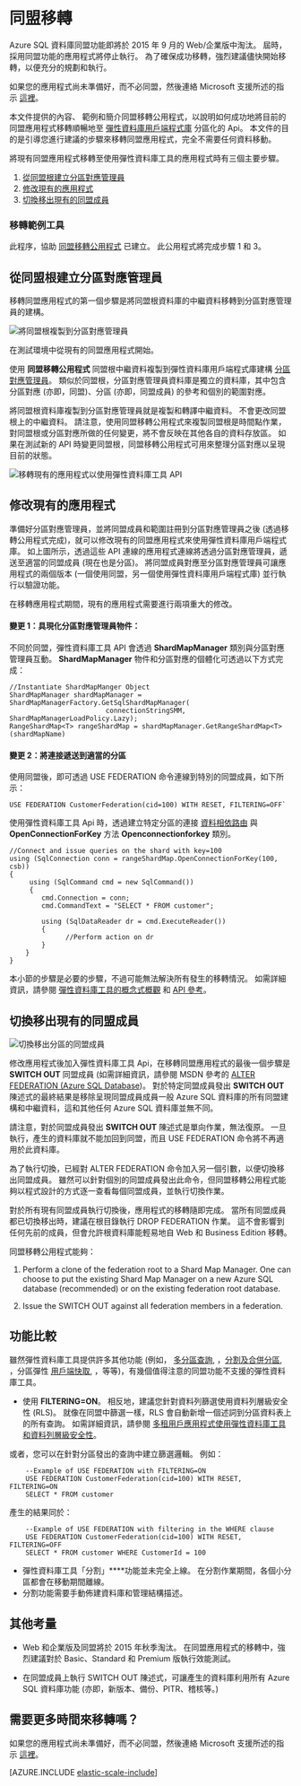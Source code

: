 <properties 
    pageTitle="同盟移轉 |Microsoft Azure" 
    description="概述將使用同盟功能建立的現有應用程式移轉至彈性資料庫模型的步驟。" 
    services="sql-database" 
    documentationCenter="" 
    manager="jeffreyg" 
    authors="ddove" 
    editor=""/>

<tags 
    ms.service="sql-database" 
    ms.workload="sql-database" 
    ms.tgt_pltfrm="na" 
    ms.devlang="na" 
    ms.topic="article" 
    ms.date="11/04/2015" 
    ms.author="ddove;sidneyh"/>


# 同盟移轉

Azure SQL 資料庫同盟功能即將於 2015 年 9 月的 Web/企業版中淘汰。 屆時，採用同盟功能的應用程式將停止執行。 為了確保成功移轉，強烈建議儘快開始移轉，以便充分的規劃和執行。

如果您的應用程式尚未準備好，而不必同盟，然後連絡 Microsoft 支援所述的指示 [這裡](https://support.microsoft.com/kb/3087180)。

本文件提供的內容、 範例和簡介同盟移轉公用程式，以說明如何成功地將目前的同盟應用程式移轉順暢地至 [彈性資料庫用戶端程式庫](http://go.microsoft.com/?linkid=9862592) 分區化的 Api。 本文件的目的是引導您進行建議的步驟來移轉同盟應用程式，完全不需要任何資料移動。

將現有同盟應用程式移轉至使用彈性資料庫工具的應用程式時有三個主要步驟。

1. [從同盟根建立分區對應管理員](#create-a-shard-map-manager-from-a-federation-root)
2. [修改現有的應用程式](#modify-the-existing-application)
3. [切換移出現有的同盟成員](#switch-out-existing-federation-members)


### 移轉範例工具

此程序，協助 [同盟移轉公用程式](http://go.microsoft.com/?linkid=9862613) 已建立。 此公用程式將完成步驟 1 和 3。

## 從同盟根建立分區對應管理員

移轉同盟應用程式的第一個步驟是將同盟根資料庫的中繼資料移轉到分區對應管理員的建構。

![將同盟根複製到分區對應管理員][1]

在測試環境中從現有的同盟應用程式開始。

使用 **同盟移轉公用程式** 同盟根中繼資料複製到彈性資料庫用戶端程式庫建構 [分區對應管理員](http://go.microsoft.com/?linkid=9862595)。 類似於同盟根，分區對應管理員資料庫是獨立的資料庫，其中包含分區對應 (亦即，同盟)、分區 (亦即，同盟成員) 的參考和個別的範圍對應。

將同盟根資料庫複製到分區對應管理員就是複製和轉譯中繼資料。 不會更改同盟根上的中繼資料。 請注意，使用同盟移轉公用程式來複製同盟根是時間點作業，對同盟根或分區對應所做的任何變更，將不會反映在其他各自的資料存放區。 如果在測試新的 API 時變更同盟根，同盟移轉公用程式可用來整理分區對應以呈現目前的狀態。

![移轉現有的應用程式以使用彈性資料庫工具 API][2]

## 修改現有的應用程式

準備好分區對應管理員，並將同盟成員和範圍註冊到分區對應管理員之後 (透過移轉公用程式完成)，就可以修改現有的同盟應用程式來使用彈性資料庫用戶端程式庫。 如上圖所示，透過這些 API 連線的應用程式連線將透過分區對應管理員，遞送至適當的同盟成員 (現在也是分區)。 將同盟成員對應至分區對應管理員可讓應用程式的兩個版本 (一個使用同盟，另一個使用彈性資料庫用戶端程式庫) 並行執行以驗證功能。

在移轉應用程式期間，現有的應用程式需要進行兩項重大的修改。


#### 變更 1：具現化分區對應管理員物件：

不同於同盟，彈性資料庫工具 API 會透過 **ShardMapManager** 類別與分區對應管理員互動。 **ShardMapManager** 物件和分區對應的個體化可透過以下方式完成：

    //Instantiate ShardMapManger Object 
    ShardMapManager shardMapManager = ShardMapManagerFactory.GetSqlShardMapManager(
                            connectionStringSMM, ShardMapManagerLoadPolicy.Lazy); 
    RangeShardMap<T> rangeShardMap = shardMapManager.GetRangeShardMap<T>(shardMapName) 

#### 變更 2：將連接遞送到適當的分區

使用同盟後，即可透過 USE FEDERATION 命令連線到特別的同盟成員，如下所示：

    USE FEDERATION CustomerFederation(cid=100) WITH RESET, FILTERING=OFF`

使用彈性資料庫工具 Api 時，透過建立特定分區的連接 [資料相依路由](sql-database-elastic-scale-data-dependent-routing.md) 與  **OpenConnectionForKey** 方法 **Openconnectionforkey** 類別。

    //Connect and issue queries on the shard with key=100 
    using (SqlConnection conn = rangeShardMap.OpenConnectionForKey(100, csb))  
    { 
         using (SqlCommand cmd = new SqlCommand()) 
         { 
            cmd.Connection = conn; 
            cmd.CommandText = "SELECT * FROM customer";
    
            using (SqlDataReader dr = cmd.ExecuteReader()) 
            { 
                  //Perform action on dr 
            } 
        } 
    }

本小節的步驟是必要的步驟，不過可能無法解決所有發生的移轉情況。 如需詳細資訊，請參閱 [彈性資料庫工具的概念式概觀](sql-database-elastic-scale-introduction.md) 和 [API 參考](http://go.microsoft.com/?linkid=9862604)。

## 切換移出現有的同盟成員

![切換移出分區的同盟成員][3]

修改應用程式後加入彈性資料庫工具 Api，在移轉同盟應用程式的最後一個步驟是 **SWITCH OUT** 同盟成員 (如需詳細資訊，請參閱 MSDN 參考的 [ALTER FEDERATION (Azure SQL Database](http://msdn.microsoft.com/library/dn269988(v=sql.120).aspx))。 對於特定同盟成員發出 **SWITCH OUT** 陳述式的最終結果是移除呈現同盟成員成員一般 Azure SQL 資料庫的所有同盟建構和中繼資料，這和其他任何 Azure SQL 資料庫並無不同。

請注意，對於同盟成員發出 **SWITCH OUT** 陳述式是單向作業，無法復原。 一旦執行，產生的資料庫就不能加回到同盟，而且 USE FEDERATION 命令將不再適用於此資料庫。

為了執行切換，已經對 ALTER FEDERATION 命令加入另一個引數，以便切換移出同盟成員。 雖然可以針對個別的同盟成員發出此命令，但同盟移轉公用程式能夠以程式設計的方式逐一查看每個同盟成員，並執行切換作業。

對於所有現有同盟成員執行切換後，應用程式的移轉隨即完成。 當所有同盟成員都已切換移出時，建議在根目錄執行 DROP FEDERATION 作業。 這不會影響到任何先前的成員，但會允許根資料庫能輕易地自 Web 和 Business Edition 移轉。

同盟移轉公用程式能夠：

1.    Perform a clone of the federation root to a Shard Map Manager.  One can choose to put the existing Shard Map Manager on a new Azure SQL database (recommended) or on the existing federation root database.

2.    Issue the SWITCH OUT against all federation members in a federation.



## 功能比較

雖然彈性資料庫工具提供許多其他功能 (例如， [多分區查詢](sql-database-elastic-scale-multishard-querying.md), ，[分割及合併分區](sql-database-elastic-scale-overview-split-and-merge.md), ，分區彈性 [用戶端快取](sql-database-elastic-scale-shard-map-management.md), ，等等)，有幾個值得注意的同盟功能不支援的彈性資料庫工具。

- 使用 **FILTERING=ON**。 相反地，建議您針對資料列篩選使用資料列層級安全性 (RLS)。 就像在同盟中篩選一樣，RLS 會自動新增一個述詞到分區資料表上的所有查詢。 如需詳細資訊，請參閱 [多租用戶應用程式使用彈性資料庫工具和資料列層級安全性](sql-database-elastic-tools-multi-tenant-row-level-security.md)。

 或者，您可以在針對分區發出的查詢中建立篩選邏輯。 例如：

        --Example of USE FEDERATION with FILTERING=ON
        USE FEDERATION CustomerFederation(cid=100) WITH RESET, FILTERING=ON 
        SELECT * FROM customer

 產生的結果同於：

        --Example of USE FEDERATION with filtering in the WHERE clause 
        USE FEDERATION CustomerFederation(cid=100) WITH RESET, FILTERING=OFF 
        SELECT * FROM customer WHERE CustomerId = 100 

- 彈性資料庫工具「分割」****功能並未完全上線。 在分割作業期間，各個小分區都會在移動期間離線。
- 分割功能需要手動佈建資料庫和管理結構描述。

## 其他考量

* Web 和企業版及同盟將於 2015 年秋季淘汰。 在同盟應用程式的移轉中，強烈建議對於 Basic、Standard 和 Premium 版執行效能測試。

* 在同盟成員上執行 SWITCH OUT 陳述式，可讓產生的資料庫利用所有 Azure SQL 資料庫功能 (亦即，新版本、備份、PITR、稽核等。)

## 需要更多時間來移轉嗎？

如果您的應用程式尚未準備好，而不必同盟，然後連絡 Microsoft 支援所述的指示 [這裡](https://support.microsoft.com/kb/3087180)。

[AZURE.INCLUDE [elastic-scale-include](../../includes/elastic-scale-include.md)]




[create shard map manager from a federation root]: #create-shard-map-manager 
[modify the existing application]: #Modify-the-Existing-Application 
[switch out existing federation members]: #Switch-Out-Existing-Federation-Members 
[1]: ./media/sql-database-elastic-scale-federation-migration/migrate-1.png 
[2]: ./media/sql-database-elastic-scale-federation-migration/migrate-2.png 
[3]: ./media/sql-database-elastic-scale-federation-migration/migrate-3.png 

